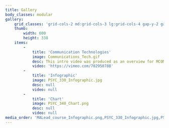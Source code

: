 ```yaml
---
title: Gallery
body_classes: modular
gallery:
    grid_classes: 'grid-cols-2 md:grid-cols-3 lg:grid-cols-4 gap-y-2 gap-x-2'
    thumb:
        width: 600
        height: 338
    items:
        -
            title: 'Communication Technologies'
            image: Communications_Tech.gif
            desc: This intro video was produced as an overview for MCOM 411.
            video: 'https://vimeo.com/702950788'
        -
            title: 'Infographic'
            image: PSYC_330_Infographic.jpg
            desc: null
            video: null
        -
            title: 'Chart'
            image: PSYC_340_Chart.png
            desc: null
            video: null
media_order: 'MALead_course_Infographic.png,PSYC_330_Infographic.jpg,PSYC_340_Chart.png'
---
```

